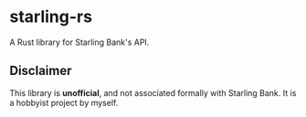 starling-rs
===========

A Rust library for Starling Bank's API.

## Disclaimer

This library is **unofficial**, and not associated
formally with Starling Bank. It is a hobbyist project by
myself.